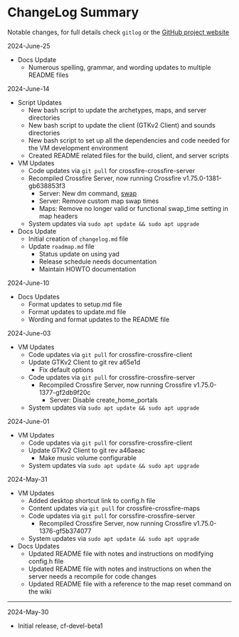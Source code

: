 # ChangeLog Summary

Notable changes, for full details check `gitlog` or the [GitHub project website](https://github.com/tannerrj/crossfire-devel-vm/commits/main/)

2024-June-25

  * Docs Update
    * Numerous spelling, grammar, and wording updates to multiple README files

2024-June-14

  * Script Updates
    * New bash script to update the archetypes, maps, and server directories
    * New bash script to update the client (GTKv2 Client) and sounds directories
    * New bash script to set up all the dependencies and code needed for the VM development environment
    * Created README related files for the build, client, and server scripts
  * VM Updates
      * Code updates via `git pull` for crossfire-crossfire-server
      * Recompiled Crossfire Server, now running Crossfire v1.75.0-1381-gb638853f3
        * Server: New dm command, [swap](http://wiki.cross-fire.org/dokuwiki/doku.php/dm_commands#swap)
        * Server: Remove custom map swap times
        * Maps: Remove no longer valid or functional swap_time setting in map headers
      * System updates via `sudo apt update && sudo apt upgrade`
  * Docs Update
    * Initial creation of `changelog.md` file
    * Update `roadmap.md` file
      * Status update on using yad
      * Release schedule needs documentation
      * Maintain HOWTO documentation

2024-June-10

  * Docs Updates
    * Format updates to setup.md file
    * Format updates to update.md file
    * Wording and format updates to the README file

2024-June-03

  * VM Updates
    * Code updates via `git pull` for crossfire-crossfire-client
    * Update GTKv2 Client to git rev a65e1d
      * Fix default options
    * Code updates via `git pull` for crossfire-crossfire-server
      * Recompiled Crossfire Server, now running Crossfire v1.75.0-1377-gf2db9f20c
        * Server: Disable create_home_portals
    * System updates via `sudo apt update && sudo apt upgrade`

2024-June-01

  * VM Updates
    * Code updates via `git pull` for corssfire-crossfire-client
    * Update GTKv2 Client to git rev a46aeac
      * Make music volume configurable
    * System updates via `sudo apt update && sudo apt upgrade`

2024-May-31

  * VM Updates
    * Added desktop shortcut link to config.h file
    * Content updates via `git pull` for crossfire-crossfire-maps
    * Code updates via `git pull` for corssfire-crossfire-server
      * Recompiled Crossfire Server, now running Crossfire v1.75.0-1376-gf5b374077
    * System updates via `sudo apt update && sudo apt upgrade`
  * Docs Updates
    * Updated README file with notes and instructions on modifying config.h file
    * Updated README file with notes and instructions on when the server needs a recompile for code changes
    * Updated README file with a reference to the map reset command on the wiki

---

2024-May-30

  * Initial release, cf-devel-beta1


